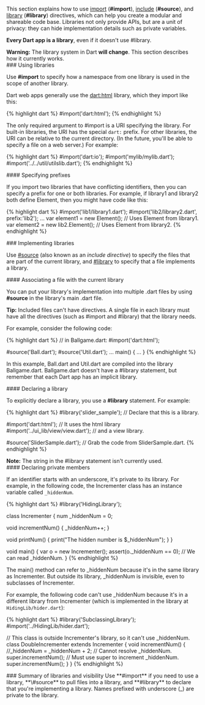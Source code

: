 This section explains how to use
<a href="#libraries-import">import</a> (**#import**),
<a href="#libraries-source">include</a> (**#source**),
and <a href="#libraries-library">library</a> (**#library**)
directives,
which can help you
create a modular and shareable code base.
Libraries not only provide APIs,
but are a unit of privacy:
they can hide implementation details such as private variables.

<b>Every Dart app is a library</b>,
even if it doesn't use #library.

<aside>
  <div class="alert">
    <strong>Warning:</strong>
    The library system in Dart <b>will change</b>.
    This section describes how it currently works.
  </div>
</aside>


<section id="libraries-import" markdown="1">
### Using libraries

Use **#import** to
specify how a namespace from one library
is used in the scope of another library.

Dart web apps generally use the
[dart:html](http://api.dartlang.org/html.html)
library, which they import like this:

{% highlight dart %}
#import('dart:html');
{% endhighlight %}

The only required argument to #import
is a URI specifying the library.
For built-in libraries,
the URI has the special `dart:` prefix.
For other libraries,
the URI can be relative to the current directory.
(In the future,
you'll be able to specify a file on a web server.)
For example:

{% highlight dart %}
#import('dart:io');
#import('mylib/mylib.dart');
#import('../../util/utilslib.dart');
{% endhighlight %}


<section id="libraries-prefix" markdown="1">
#### Specifying prefixes

If you import two libraries that have conflicting identifiers,
then you can specify a prefix for one or both libraries.
For example, if library1 and library2 both define Element,
then you might have code like this:

{% highlight dart %}
#import('lib1/library1.dart');
#import('lib2/library2.dart', prefix:'lib2');
...
var element1 = new Element();      // Uses Element from library1.
var element2 = new lib2.Element(); // Uses Element from library2.
{% endhighlight %}

</section>
</section>


<section id="libraries-library" markdown="1">
### Implementing libraries

Use [#source](#libraries-source)
(also known as an _include directive_)
to specify the files that
are part of the current library,
and [#library](#libraries-library)
to specify that a file
implements a library.


<section id="libraries-source" markdown="1">
#### Associating a file with the current library

You can put your library's implementation into multiple .dart files
by using **#source** in the library's main .dart file.

<aside>
  <div class="alert alert-info">
    <strong>Tip:</strong>
    Included files can't have directives.
    A single file in each library
    must have all the directives (such as #import and #library)
    that the library needs.
  </div>
</aside>

For example, consider the following code:

{% highlight dart %}
// in Ballgame.dart:
#import('dart:html');

#source('Ball.dart');
#source('Util.dart');
...
main() {
  ...
}
{% endhighlight %}

In this example, Ball.dart and Util.dart are compiled into
the library Ballgame.dart.
Ballgame.dart doesn't have a #library statement,
but remember that each Dart app has an implicit library.


<section id="declaring-library" markdown="1">
#### Declaring a library

To explicitly declare a library, you use a **#library** statement.
For example:

{% highlight dart %}
#library('slider_sample');           // Declare that this is a library.

#import('dart:html');                // It uses the html library
#import('../ui_lib/view/view.dart'); // and a view library.

#source('SliderSample.dart');        // Grab the code from SliderSample.dart.
{% endhighlight %}

<aside>
  <div class="alert alert-info">
    <strong>Note:</strong>
    The string in the #library statement isn't currently used.
  </div>
</aside>

</section>

<section id="libraries-private-members" markdown="1">
#### Declaring private members

If an identifier starts with an underscore,
it's private to its library.
For example,
in the following code, the Incrementer class
has an instance variable
called `_hiddenNum`.

{% highlight dart %}
#library('HidingLibrary');

class Incrementer {
  num _hiddenNum = 0;

  void incrementNum() {
    _hiddenNum++;
  }

  void printNum() {
    print("The hidden number is $_hiddenNum");
  }
}

void main() {
  var o = new Incrementer();
  assert(o._hiddenNum == 0); // We can read _hiddenNum.
}
{% endhighlight %}

The main() method can refer to \_hiddenNum
because it's in the same library as Incrementer.
But outside its library, \_hiddenNum is invisible,
even to subclasses of Incrementer.

For example, the following code can't use \_hiddenNum
because it's in a different library from Incrementer
(which is implemented in the library at `HidingLib/hider.dart`):

{% highlight dart %}
#library('SubclassingLibrary');
#import('../HidingLib/hider.dart');

// This class is outside Incrementer's library, so it can't use _hiddenNum.
class DoubleIncrementer extends Incrementer {
  void incrementNum() {
    //_hiddenNum = _hiddenNum + 2; // Cannot resolve _hiddenNum.
    super.incrementNum();          // Must use super to increment _hiddenNum.
    super.incrementNum();
  }
}
{% endhighlight %}

</section>

<section id="libraries-summary" markdown="1">
### Summary of libraries and visibility
Use **#import** if you need to use a library,
**\#source** to pull files into a library,
and **#library** to declare that you're implementing a library.
Names prefixed with underscore (_) are private to the library.
</section>

</section>
